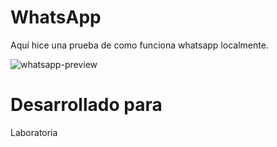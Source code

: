 # WhatsApp
Aquí hice una prueba de como funciona whatsapp localmente.

![whatsapp-preview](https://user-images.githubusercontent.com/22941046/38590858-611cecd4-3cf9-11e8-9b1b-73eecd0d40f4.png)

# Desarrollado para
Laboratoria

